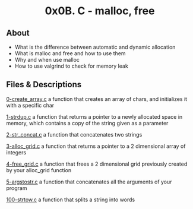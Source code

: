 # <div align="center">0x0B. C - malloc, free</div>

## About

   - What is the difference between automatic and dynamic allocation
   - What is malloc and free and how to use them
   - Why and when use malloc
   - How to use valgrind to check for memory leak

## Files & Descriptions

[0-create_array.c](https://github.com/Jenni-Foued/holbertonschool-low_level_programming/tree/master/0x0B-malloc_free/0-create_array.c)   a function that creates an array of chars, and initializes it with a specific char

[1-strdup.c](https://github.com/Jenni-Foued/holbertonschool-low_level_programming/tree/master/0x0B-malloc_free/1-strdup.c)  a function that returns a pointer to a newly allocated space in memory, which contains a copy of the string given as a parameter

[2-str_concat.c](https://github.com/Jenni-Foued/holbertonschool-low_level_programming/tree/master/0x0B-malloc_free/2-str_concat.c)  a function that concatenates two strings

[3-alloc_grid.c](https://github.com/Jenni-Foued/holbertonschool-low_level_programming/tree/master/0x0B-malloc_free/3-alloc_grid.c)  a function that returns a pointer to a 2 dimensional array of integers

[4-free_grid.c](https://github.com/Jenni-Foued/holbertonschool-low_level_programming/tree/master/0x0B-malloc_free/4-free_grid.c)  a function that frees a 2 dimensional grid previously created by your alloc_grid function

[5-argstostr.c](https://github.com/Jenni-Foued/holbertonschool-low_level_programming/tree/master/0x0B-malloc_free/5-argstostr.c)  a function that concatenates all the arguments of your program

[100-strtow.c](https://github.com/Jenni-Foued/holbertonschool-low_level_programming/tree/master/0x0B-malloc_free/100-strtow.c)  a function that splits a string into words

